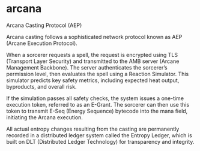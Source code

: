 # arcana
Arcana Casting Protocol (AEP)

Arcana casting follows a sophisticated network protocol known as AEP (Arcane Execution Protocol).

When a sorcerer requests a spell, the request is encrypted using TLS (Transport Layer Security) and transmitted to the AMB server (Arcane Management Backbone). The server authenticates the sorcerer’s permission level, then evaluates the spell using a Reaction Simulator. This simulator predicts key safety metrics, including expected heat output, byproducts, and overall risk.

If the simulation passes all safety checks, the system issues a one-time execution token, referred to as an E-Grant. The sorcerer can then use this token to transmit E-Seq (Energy Sequence) bytecode into the mana field, initiating the Arcana execution.

All actual entropy changes resulting from the casting are permanently recorded in a distributed ledger system called the Entropy Ledger, which is built on DLT (Distributed Ledger Technology) for transparency and integrity.
